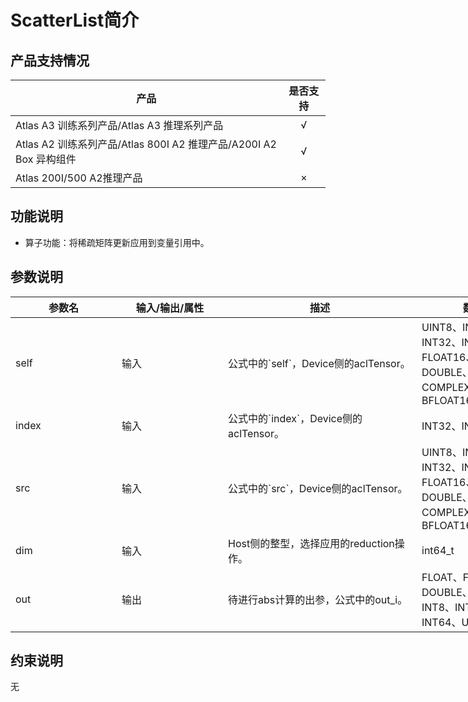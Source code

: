 # ScatterList简介

##  产品支持情况

| 产品 | 是否支持 |
| ---- | :----:|
|Atlas A3 训练系列产品/Atlas A3 推理系列产品|√|
|Atlas A2 训练系列产品/Atlas 800I A2 推理产品/A200I A2 Box 异构组件|√|
|Atlas 200I/500 A2推理产品|×|

## 功能说明

- 算子功能：将稀疏矩阵更新应用到变量引用中。


## 参数说明

<table style="undefined;table-layout: fixed; width: 1576px"><colgroup>
  <col style="width: 170px">
  <col style="width: 170px">
  <col style="width: 310px">
  <col style="width: 212px">
  <col style="width: 100px">
  </colgroup>
  <thead>
    <tr>
      <th>参数名</th>
      <th>输入/输出/属性</th>
      <th>描述</th>
      <th>数据类型</th>
      <th>数据格式</th>
    </tr></thead>
  <tbody>
    <tr>
      <td>self</td>
      <td>输入</td>
      <td>公式中的`self`，Device侧的aclTensor。</td>
      <td>UINT8、INT8、INT16、INT32、INT64、BOOL、FLOAT16、FLOAT32、DOUBLE、COMPLEX64、COMPLEX128、BFLOAT16</td>
      <td>ND</td>
    </tr>
    <tr>
      <td>index</td>
      <td>输入</td>
      <td>公式中的`index`，Device侧的aclTensor。</td>
      <td>INT32、INT64。</td>
      <td>ND</td>
    </tr>
      <td>src</td>
      <td>输入</td>
      <td>公式中的`src`，Device侧的aclTensor。</td>
      <td>UINT8、INT8、INT16、INT32、INT64、BOOL、FLOAT16、FLOAT32、DOUBLE、COMPLEX64、COMPLEX128、BFLOAT16</td>
      <td>ND</td>
    </tr>
    <tr>
      <td>dim</td>
      <td>输入</td>
      <td>Host侧的整型，选择应用的reduction操作。</td>
      <td>int64_t</td>
      <td>-</td>
    <tr>
      <td>out</td>
      <td>输出</td>
      <td>待进行abs计算的出参，公式中的out_i。</td>
      <td>FLOAT、FLOAT16、DOUBLE、BFLOAT16、INT8、INT16、INT32、INT64、UINT8、BOOL</td>
      <td>ND</td>
    </tr>
  </tbody></table>


## 约束说明

无

<!--## 调用说明-->

<!--| 调用方式 | 调用样例                                                                   | 说明                                                           |
|--------------|------------------------------------------------------------------------|--------------------------------------------------------------|-->
<!--| aclnn调用 | [test_aclnn_scatter_list](./examples/test_aclnn_scatter_list.cpp) | 通过[aclnnScatterList](./docs/aclnnScatterList.md)接口方式调用ScatterList算子。 |-->
<!--| 图模式调用 | [test_geir_scatter_list](./examples/test_geir_scatter_list.cpp)   | 通过[算子IR](./op_graph/scatter_list_proto.h)构图方式调用ScatterList算子。 |-->
